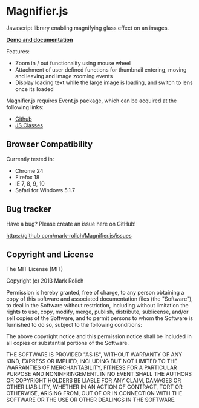 Magnifier.js
=================

Javascript library enabling magnifying glass effect on an images.

<a href="http://mark-rolich.github.io/Magnifier.js/" target="_blank"><strong>Demo and documentation</strong></a>

Features:

* Zoom in / out functionality using mouse wheel
* Attachment of user defined functions for thumbnail entering, moving and leaving and image zooming events
* Display loading text while the large image is loading, and switch to lens once its loaded

Magnifier.js requires Event.js package, which can be acquired at the following links:

* [Github](https://github.com/mark-rolich/Event.js)
* [JS Classes](http://www.jsclasses.org/package/212-JavaScript-Handle-events-in-a-browser-independent-manner.html)

Browser Compatibility
--------------------

Currently tested in:

* Chrome 24
* Firefox 18
* IE 7, 8, 9, 10
* Safari for Windows 5.1.7

Bug tracker
-----------

Have a bug? Please create an issue here on GitHub!

https://github.com/mark-rolich/Magnifier.js/issues

Copyright and License
---------------------

The MIT License (MIT)

Copyright (c) 2013 Mark Rolich

Permission is hereby granted, free of charge, to any person obtaining a copy
of this software and associated documentation files (the "Software"), to deal
in the Software without restriction, including without limitation the rights
to use, copy, modify, merge, publish, distribute, sublicense, and/or sell
copies of the Software, and to permit persons to whom the Software is
furnished to do so, subject to the following conditions:

The above copyright notice and this permission notice shall be included in
all copies or substantial portions of the Software.

THE SOFTWARE IS PROVIDED "AS IS", WITHOUT WARRANTY OF ANY KIND, EXPRESS OR
IMPLIED, INCLUDING BUT NOT LIMITED TO THE WARRANTIES OF MERCHANTABILITY,
FITNESS FOR A PARTICULAR PURPOSE AND NONINFRINGEMENT. IN NO EVENT SHALL THE
AUTHORS OR COPYRIGHT HOLDERS BE LIABLE FOR ANY CLAIM, DAMAGES OR OTHER
LIABILITY, WHETHER IN AN ACTION OF CONTRACT, TORT OR OTHERWISE, ARISING FROM,
OUT OF OR IN CONNECTION WITH THE SOFTWARE OR THE USE OR OTHER DEALINGS IN
THE SOFTWARE.
